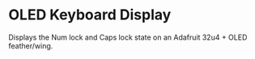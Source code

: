 # OLED Keyboard Display

Displays the Num lock and Caps lock state on an Adafruit 32u4 + OLED feather/wing. 

